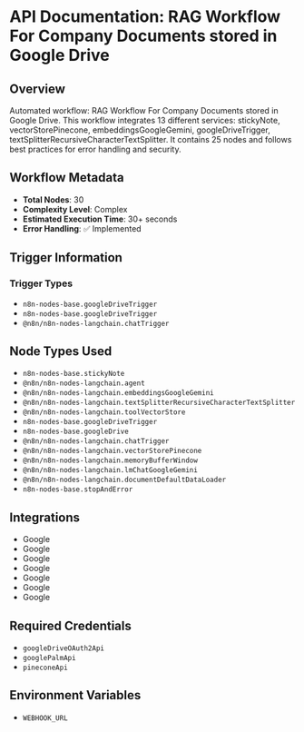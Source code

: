 # API Documentation: RAG Workflow For Company Documents stored in Google Drive

## Overview
Automated workflow: RAG Workflow For Company Documents stored in Google Drive. This workflow integrates 13 different services: stickyNote, vectorStorePinecone, embeddingsGoogleGemini, googleDriveTrigger, textSplitterRecursiveCharacterTextSplitter. It contains 25 nodes and follows best practices for error handling and security.

## Workflow Metadata
- **Total Nodes**: 30
- **Complexity Level**: Complex
- **Estimated Execution Time**: 30+ seconds
- **Error Handling**: ✅ Implemented

## Trigger Information
### Trigger Types
- `n8n-nodes-base.googleDriveTrigger`
- `n8n-nodes-base.googleDriveTrigger`
- `@n8n/n8n-nodes-langchain.chatTrigger`

## Node Types Used
- `n8n-nodes-base.stickyNote`
- `@n8n/n8n-nodes-langchain.agent`
- `@n8n/n8n-nodes-langchain.embeddingsGoogleGemini`
- `@n8n/n8n-nodes-langchain.textSplitterRecursiveCharacterTextSplitter`
- `@n8n/n8n-nodes-langchain.toolVectorStore`
- `n8n-nodes-base.googleDriveTrigger`
- `n8n-nodes-base.googleDrive`
- `@n8n/n8n-nodes-langchain.chatTrigger`
- `@n8n/n8n-nodes-langchain.vectorStorePinecone`
- `@n8n/n8n-nodes-langchain.memoryBufferWindow`
- `@n8n/n8n-nodes-langchain.lmChatGoogleGemini`
- `@n8n/n8n-nodes-langchain.documentDefaultDataLoader`
- `n8n-nodes-base.stopAndError`

## Integrations
- Google
- Google
- Google
- Google
- Google
- Google
- Google

## Required Credentials
- `googleDriveOAuth2Api`
- `googlePalmApi`
- `pineconeApi`

## Environment Variables
- `WEBHOOK_URL`
